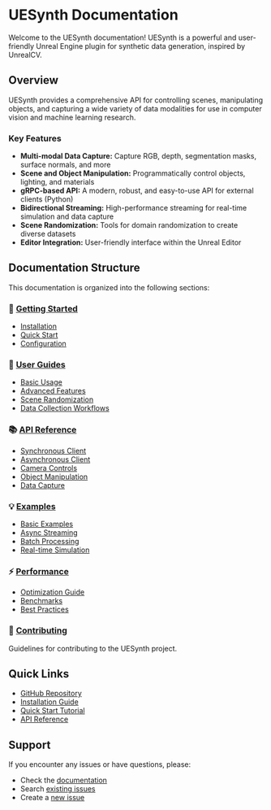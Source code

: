 # UESynth Documentation

Welcome to the UESynth documentation! UESynth is a powerful and user-friendly Unreal Engine plugin for synthetic data generation, inspired by UnrealCV.

## Overview

UESynth provides a comprehensive API for controlling scenes, manipulating objects, and capturing a wide variety of data modalities for use in computer vision and machine learning research.

### Key Features

- **Multi-modal Data Capture:** Capture RGB, depth, segmentation masks, surface normals, and more
- **Scene and Object Manipulation:** Programmatically control objects, lighting, and materials
- **gRPC-based API:** A modern, robust, and easy-to-use API for external clients (Python)
- **Bidirectional Streaming:** High-performance streaming for real-time simulation and data capture
- **Scene Randomization:** Tools for domain randomization to create diverse datasets
- **Editor Integration:** User-friendly interface within the Unreal Editor

## Documentation Structure

This documentation is organized into the following sections:

### 🚀 [Getting Started](getting-started/)
- [Installation](getting-started/installation.md)
- [Quick Start](getting-started/quick-start.md)
- [Configuration](getting-started/configuration.md)

### 📖 [User Guides](guides/)
- [Basic Usage](guides/basic-usage.md)
- [Advanced Features](guides/advanced-features.md)
- [Scene Randomization](guides/scene-randomization.md)
- [Data Collection Workflows](guides/data-collection.md)

### 📚 [API Reference](api-reference/)
- [Synchronous Client](api-reference/sync-client.md)
- [Asynchronous Client](api-reference/async-client.md)
- [Camera Controls](api-reference/camera.md)
- [Object Manipulation](api-reference/objects.md)
- [Data Capture](api-reference/capture.md)

### 💡 [Examples](examples/)
- [Basic Examples](examples/basic-examples.md)
- [Async Streaming](examples/async-streaming.md)
- [Batch Processing](examples/batch-processing.md)
- [Real-time Simulation](examples/real-time.md)

### ⚡ [Performance](performance/)
- [Optimization Guide](performance/optimization.md)
- [Benchmarks](performance/benchmarks.md)
- [Best Practices](performance/best-practices.md)

### 🤝 [Contributing](contributing.md)
Guidelines for contributing to the UESynth project.

## Quick Links

- [GitHub Repository](https://github.com/your-username/uesynth)
- [Installation Guide](getting-started/installation.md)
- [Quick Start Tutorial](getting-started/quick-start.md)
- [API Reference](api-reference/)

## Support

If you encounter any issues or have questions, please:
- Check the [documentation](getting-started/)
- Search [existing issues](https://github.com/your-username/uesynth/issues)
- Create a [new issue](https://github.com/your-username/uesynth/issues/new) 